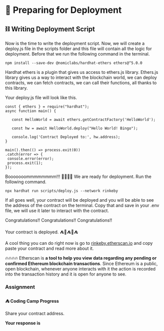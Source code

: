 ﻿# 🚀 Preparing for Deployment

## **⛓ Writing Deployment Script**

Now is the time to write the deployment script. Now, we will create a deploy.js file in the scripts folder and this file will contain all the logic for deployment. Before that we run the following command in the terminal.

```
npm install --save-dev @nomiclabs/hardhat-ethers ethers@^5.0.0
```

Hardhat ethers is a plugin that gives us access to ethers.js library. Ethers.js library gives us a way to interact with the blockchain world, we can deploy contracts, we can fetch contracts, we can call their functions, all thanks to this library.

Your deploy.js file will look like this.

```
const { ethers } = require("hardhat");
async function main() {
 
   const HelloWorld = await ethers.getContractFactory('HelloWorld');
 
   const hw = await HelloWorld.deploy("Hello World! Bingo");
 
   console.log('Contract Deployed to:', hw.address);
}
 
main().then(() => process.exit(0))
.catch(error => {
 console.error(error);
 process.exit(1);
});
```

Booooooommmmmmmm!!! 🚀🚀🚀🚀 We are ready for deployment. Run the following command.

```
npx hardhat run scripts/deploy.js --network rinkeby
```

If all goes well, your contract will be deployed and you will be able to see the address of the contract on the terminal. Copy that and save in your .env file, we will use it later to interact with the contract.

Congratulations!! Congratulations!! Congratulations!!  
  
Your contract is deployed. ⛺️🚀⛺️🚀⛺️

A cool thing you can do right now is go to  [rinkeby.etherscan.io](https://rinkeby.etherscan.io/)  and copy paste your contract and read more about it.  
  
🔥🔥🔥🔥 Etherscan is  **a tool to help you view data regarding any pending or confirmed Ethereum blockchain transactions**. Since Ethereum is a public, open blockchain, whenever anyone interacts with it the action is recorded into the transaction history and it is open for anyone to see.

### Assignment

#### ⛺️ Coding Camp Progress

Share your contract address.

**Your response is**
